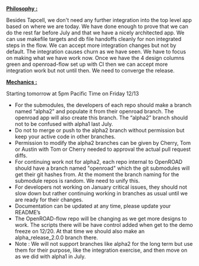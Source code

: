 **<span style="text-decoration:underline;">Philosophy :</span>**

Besides Tapcell, we don't need any further integration into the top level app based on where we are today. We have done enough to prove that we can do the rest far before July and that we have a nicely architected app. We can use makefile targets and db file handoffs cleanly for non integrated steps in the flow. We can accept more integration changes but not by default. The integration causes churn as we have seen. We have to focus on making what we have work now. Once we have the 4 design columns green and openroad-flow set up with CI then we can accept more integration work but not until then. We need to converge the release. 

**<span style="text-decoration:underline;">Mechanics :</span>**

Starting tomorrow at 5pm Pacific Time on Friday 12/13



*   For the submodules, the developers of each repo should make a branch named “alpha2” and populate it from their openroad branch. The openroad app will also create this branch. The “alpha2” branch should not to be confused with alpha1 last July.
*   Do not to merge or push to the alpha2 branch without permission but keep your active code in other branches.
*   Permission to modify the alpha2 branches can be given by Cherry, Tom or Austin with Tom or Cherry needed to approval the actual pull request diffs.
*   For continuing work not for alpha2, each repo internal to OpenROAD should have a branch named "openroad" which the git submodules will get their git hashes from. At the moment the branch naming for the submodule repos is random. We need to unify this.
*   For developers not working on January critical issues, they should not slow down but rather continuing working in branches as usual until we are ready for their changes.
*   Documentation can be updated at any time, please update your README’s
*   The OpenROAD-flow repo will be changing as we get more designs to work. The scripts there will be have control added when get to the demo freeze on 12/20. At that time we should also make an alpha_release_2.0.0 branch there.
*   Note : We will not support branches like alpha2 for the long term but use them for their purpose, like the integration exercise, and then move on as we did with alpha1 in July.

<!-- Docs to Markdown version 1.0β17 -->
